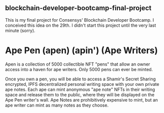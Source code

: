 ## blockchain-developer-bootcamp-final-project
This is my final project for Consensys' Blockchain Developer Bootcamp. I conceived this idea on the 29th. I didn't start this project until the very last minute (sorry).

# Ape Pen (apen) (apin') (Ape Writers)

Apen is a collection of 5000 collectible NFT "pens" that allow an owner access into a haven for ape writers. Only 5000 pens can ever be minted.

Once you own a pen, you will be able to access a Shamir's Secret Sharing encrypted, IPFS decentralized personal writing space with your own private ape notes.
Each ape can mint anonymous "ape note" NFTs in their writing space and release them to the public, where they will be displayed on the Ape Pen writer's wall. Ape Notes are prohibitively expensive to mint, but an ape writer can mint as many notes as they choose.
